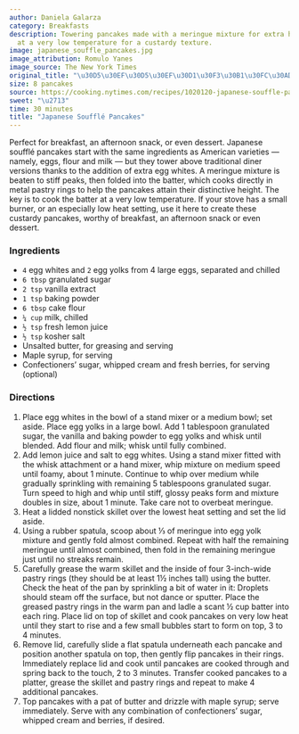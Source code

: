 ```yaml
---
author: Daniela Galarza
category: Breakfasts
description: Towering pancakes made with a meringue mixture for extra height, cooked
  at a very low temperature for a custardy texture.
image: japanese_souffle_pancakes.jpg
image_attribution: Romulo Yanes
image_source: The New York Times
original_title: "\u30D5\u30EF\u30D5\u30EF\u30D1\u30F3\u30B1\u30FC\u30AD"
size: 8 pancakes
source: https://cooking.nytimes.com/recipes/1020120-japanese-souffle-pancakes
sweet: "\u2713"
time: 30 minutes
title: "Japanese Soufflé Pancakes"
---
```


Perfect for breakfast, an afternoon snack, or even dessert. Japanese soufflé pancakes start with the same ingredients as American varieties — namely, eggs, flour and milk — but they tower above traditional diner versions thanks to the addition of extra egg whites. A meringue mixture is beaten to stiff peaks, then folded into the batter, which cooks directly in metal pastry rings to help the pancakes attain their distinctive height. The key is to cook the batter at a very low temperature. If your stove has a small burner, or an especially low heat setting, use it here to create these custardy pancakes, worthy of breakfast, an afternoon snack or even dessert.

### Ingredients

* `4` egg whites and `2` egg yolks from 4 large eggs, separated and chilled
* `6 tbsp` granulated sugar
* `2 tsp` vanilla extract
* `1 tsp` baking powder
* `6 tbsp` cake flour
* `¼ cup` milk, chilled
* `½ tsp` fresh lemon juice
* `½ tsp` kosher salt
* Unsalted butter, for greasing and serving
* Maple syrup, for serving
* Confectioners’ sugar, whipped cream and fresh berries, for serving (optional)

### Directions

1. Place egg whites in the bowl of a stand mixer or a medium bowl; set aside. Place egg yolks in a large bowl. Add 1 tablespoon granulated sugar, the vanilla and baking powder to egg yolks and whisk until blended. Add flour and milk; whisk until fully combined.
2. Add lemon juice and salt to egg whites. Using a stand mixer fitted with the whisk attachment or a hand mixer, whip mixture on medium speed until foamy, about 1 minute. Continue to whip over medium while gradually sprinkling with remaining 5 tablespoons granulated sugar. Turn speed to high and whip until stiff, glossy peaks form and mixture doubles in size, about 1 minute. Take care not to overbeat meringue.
3. Heat a lidded nonstick skillet over the lowest heat setting and set the lid aside.
4. Using a rubber spatula, scoop about ⅓ of meringue into egg yolk mixture and gently fold almost combined. Repeat with half the remaining meringue until almost combined, then fold in the remaining meringue just until no streaks remain.
5. Carefully grease the warm skillet and the inside of four 3-inch-wide pastry rings (they should be at least 1½ inches tall) using the butter. Check the heat of the pan by sprinkling a bit of water in it: Droplets should steam off the surface, but not dance or sputter. Place the greased pastry rings in the warm pan and ladle a scant ½ cup batter into each ring. Place lid on top of skillet and cook pancakes on very low heat until they start to rise and a few small bubbles start to form on top, 3 to 4 minutes.
6. Remove lid, carefully slide a flat spatula underneath each pancake and position another spatula on top, then gently flip pancakes in their rings. Immediately replace lid and cook until pancakes are cooked through and spring back to the touch, 2 to 3 minutes. Transfer cooked pancakes to a platter, grease the skillet and pastry rings and repeat to make 4 additional pancakes.
7. Top pancakes with a pat of butter and drizzle with maple syrup; serve immediately. Serve with any combination of confectioners’ sugar, whipped cream and berries, if desired.